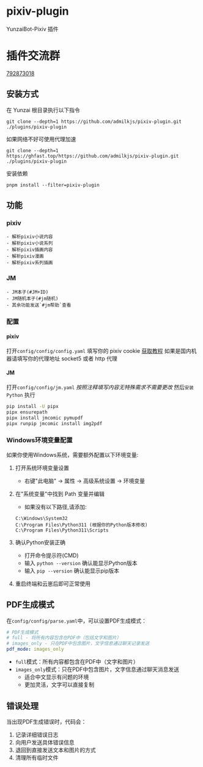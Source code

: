 # pixiv-plugin

YunzaiBot-Pixiv 插件

# 插件交流群

[792873018](http://qm.qq.com/cgi-bin/qm/qr?_wv=1027&k=ekuBxRh4wSSP315nn3gcBjWUI0bP3qQ4&authKey=c6orpTMGTM2JmAzGJvRslzhFH803%2Bcbp0%2B28Bpwr5E7oDtFZVO9isRjbugzbh%2FgR&noverify=0&group_code=792873018)

## 安装方式

在 Yunzai 根目录执行以下指令

```
git clone --depth=1 https://github.com/admilkjs/pixiv-plugin.git ./plugins/pixiv-plugin
```

如果网络不好可使用代理加速

```
git clone --depth=1 https://ghfast.top/https://github.com/admilkjs/pixiv-plugin.git ./plugins/pixiv-plugin
```

安装依赖

```
pnpm install --filter=pixiv-plugin
```

## 功能

### pixiv

    - 解析pixiv小说内容
    - 解析pixiv小说系列
    - 解析pixiv插画内容
    - 解析pixiv漫画
    - 解析pixiv系列插画

### JM
    - JM本子(#JM+ID)
    - JM随机本子(#jm随机)
    - 其余功能发送`#jm帮助`查看

### 配置

#### pixiv

打开`config/config/config.yaml`
填写你的 pixiv cookie [获取教程](https://github-wiki-see.page/m/ZayrexDev/ACGPicDownload/wiki/%E8%8E%B7%E5%8F%96Cookie)
如果是国内机器请填写你的代理地址
socket5 或者 http 代理

#### JM

打开`config/config/jm.yaml`
_按照注释填写内容无特殊需求不需要更改_
然后`安装Python`
执行

```bash
pip install -U pipx
pipx ensurepath
pipx install jmcomic pymupdf
pipx runpip jmcomic install img2pdf
```

### Windows环境变量配置

如果你使用Windows系统，需要额外配置以下环境变量:

1. 打开系统环境变量设置
   - 右键"此电脑" -> 属性 -> 高级系统设置 -> 环境变量
   
2. 在"系统变量"中找到 Path 变量并编辑
   - 如果没有以下路径,请添加:
   ```
   C:\Windows\System32
   C:\Program Files\Python311 (根据你的Python版本修改)
   C:\Program Files\Python311\Scripts
   ```

3. 确认Python安装正确
   - 打开命令提示符(CMD)
   - 输入 `python --version` 确认能显示Python版本
   - 输入 `pip --version` 确认能显示pip版本

4. 重启终端和云崽后即可正常使用



## PDF生成模式

在`config/config/parse.yaml`中，可以设置PDF生成模式：

```yaml
# PDF生成模式
# full - 将所有内容包含在PDF中（包括文字和图片）
# images_only - 只在PDF中包含图片，文字信息通过聊天记录发送
pdf_mode: images_only
```

- `full`模式：所有内容都包含在PDF中（文字和图片）
- `images_only`模式：只在PDF中包含图片，文字信息通过聊天消息发送
  - 适合中文显示有问题的环境
  - 更加灵活，文字可以直接复制

## 错误处理

当出现PDF生成错误时，代码会：
1. 记录详细错误日志
2. 向用户发送具体错误信息
3. 退回到直接发送文本和图片的方式
4. 清理所有临时文件
